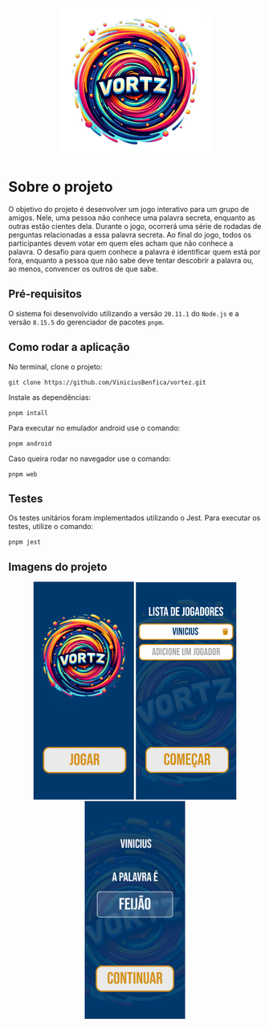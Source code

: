 <div align="center">
    <img src="assets/images/logo.png" width="300">
</div>

# Sobre o projeto
O objetivo do projeto é desenvolver um jogo interativo para um grupo de amigos. Nele, uma pessoa não conhece uma palavra secreta, enquanto as outras estão cientes dela. Durante o jogo, ocorrerá uma série de rodadas de perguntas relacionadas a essa palavra secreta. Ao final do jogo, todos os participantes devem votar em quem eles acham que não conhece a palavra. O desafio para quem conhece a palavra é identificar quem está por fora, enquanto a pessoa que não sabe deve tentar descobrir a palavra ou, ao menos, convencer os outros de que sabe.

## Pré-requisitos

O sistema foi desenvolvido utilizando a versão `20.11.1` do `Node.js` e a versão `8.15.5` do gerenciador de pacotes `pnpm`.

## Como rodar a aplicação

No terminal, clone o projeto:

```
git clone https://github.com/ViniciusBenfica/vortez.git
```

Instale as dependências:

```
pnpm intall
```

Para executar no emulador android use o comando:

```
pnpm android
```

Caso queira rodar no navegador use o comando:

```
pnpm web
```

## Testes

Os testes unitários foram implementados utilizando o Jest. Para executar os testes, utilize o comando:

```
pnpm jest
```

## Imagens do projeto

<div align="center">
    <img src="assets/projectImages/start.png" width="200">
    <img src="assets/projectImages/players.png" width="200">
    <img src="assets/projectImages/word.png" width="200">
</div>